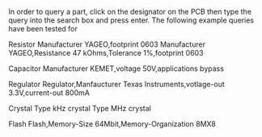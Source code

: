 In order to query a part, click on the designator on the PCB then type the query into the search box and press enter.
The following example queries have been tested for

Resistor
Manufacturer YAGEO,footprint 0603
Manufacturer YAGEO,Resistance 47 kOhms,Tolerance 1%,footprint 0603

Capacitor
Manufacturer KEMET,voltage 50V,applications bypass

Regulator
Regulator,Manfaucturer Texas Instruments,votlage-out 3.3V,current-out 800mA

Crystal
Type kHz crystal
Type MHz crystal

Flash
Flash,Memory-Size 64Mbit,Memory-Organization 8MX8
